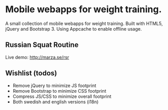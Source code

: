Mobile webapps for weight training.
===============

A small collection of mobile webapps for weight training.
Built with HTML5, jQuery and Bootstrap 3.
Using Appcache to enable offline usage.

Russian Squat Routine
---------------
Live demo: http://marza.se/rsr



Wishlist (todos)
---------------
* Remove jQuery to minimize JS footprint
* Remove Bootstrap to minimize CSS footprint
* Compress JS/CSS to minimize overall footprint
* Both swedish and english versions (i18n)
